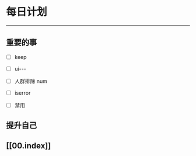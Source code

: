
# 每日计划
---
## 重要的事

- [ ]  keep
- [ ]  ui---
- [ ] 人群排除 num
- [ ] iserror
- [ ] 禁用




## 提升自己

  



## [[00.index]]










